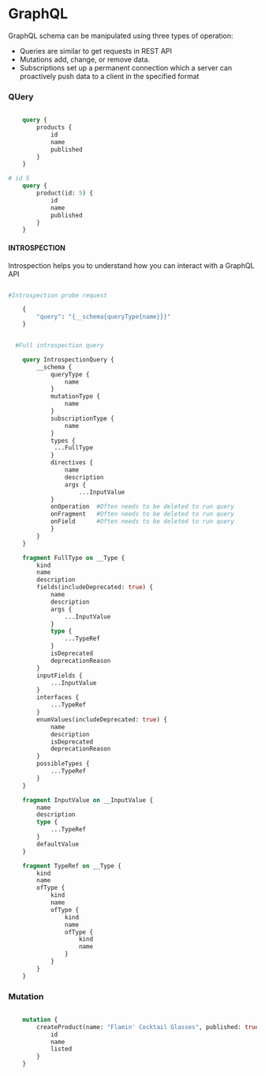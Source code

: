 # GraphQL

 GraphQL schema can be manipulated using three types of operation: 
 - Queries are similar to get requests in REST API
- Mutations add, change, or remove data.
- Subscriptions  set up a permanent connection which a server can proactively push data to a client in the specified format

### QUery 

```graphql

    query {
        products {
            id
            name
            published
        }
    }
```

```graphql
# id 5
    query {
        product(id: 5) {
            id
            name
            published
        }
    }

```


#### INTROSPECTION

Introspection helps you to understand how you can interact with a GraphQL API

```graphql

#Introspection probe request

    {
        "query": "{__schema{queryType{name}}}"
    }

```

```graphql

  #Full introspection query

    query IntrospectionQuery {
        __schema {
            queryType {
                name
            }
            mutationType {
                name
            }
            subscriptionType {
                name
            }
            types {
             ...FullType
            }
            directives {
                name
                description
                args {
                    ...InputValue
            }
            onOperation  #Often needs to be deleted to run query
            onFragment   #Often needs to be deleted to run query
            onField      #Often needs to be deleted to run query
            }
        }
    }

    fragment FullType on __Type {
        kind
        name
        description
        fields(includeDeprecated: true) {
            name
            description
            args {
                ...InputValue
            }
            type {
                ...TypeRef
            }
            isDeprecated
            deprecationReason
        }
        inputFields {
            ...InputValue
        }
        interfaces {
            ...TypeRef
        }
        enumValues(includeDeprecated: true) {
            name
            description
            isDeprecated
            deprecationReason
        }
        possibleTypes {
            ...TypeRef
        }
    }

    fragment InputValue on __InputValue {
        name
        description
        type {
            ...TypeRef
        }
        defaultValue
    }

    fragment TypeRef on __Type {
        kind
        name
        ofType {
            kind
            name
            ofType {
                kind
                name
                ofType {
                    kind
                    name
                }
            }
        }
    }

```


### Mutation

```graphql

    mutation {
        createProduct(name: "Flamin' Cocktail Glasses", published: true) {
            id
            name
            listed
        }
    }

```
